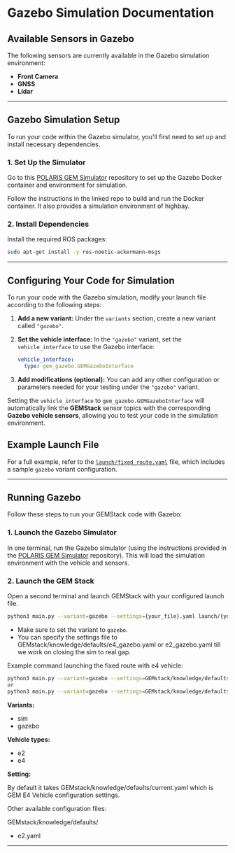# Gazebo Simulation Documentation

## Available Sensors in Gazebo

The following sensors are currently available in the Gazebo simulation environment:

- **Front Camera**
- **GNSS**
- **Lidar**

---

## Gazebo Simulation Setup

To run your code within the Gazebo simulator, you'll first need to set up and install necessary dependencies.

### 1. Set Up the Simulator

Go to this [POLARIS GEM Simulator](https://github.com/harishkumarbalaji/POLARIS_GEM_Simulator/tree/main) repository to set up the Gazebo Docker container and environment for simulation.

Follow the instructions in the linked repo to build and run the Docker container. It also provides a simulation environment of highbay.

### 2. Install Dependencies

Install the required ROS packages:

```bash
sudo apt-get install -y ros-noetic-ackermann-msgs
```

---

## Configuring Your Code for Simulation

To run your code with the Gazebo simulation, modify your launch file according to the following steps:

1. **Add a new variant:**
   Under the `variants` section, create a new variant called `"gazebo"`.

2. **Set the vehicle interface:**
   In the `"gazebo"` variant, set the `vehicle_interface` to use the Gazebo interface:
   ```yaml
   vehicle_interface:
     type: gem_gazebo.GEMGazeboInterface
   ```

3. **Add modifications (optional):**
   You can add any other configuration or parameters needed for your testing under the `"gazebo"` variant.

Setting the `vehicle_interface` to `gem_gazebo.GEMGazeboInterface` will automatically link the **GEMStack** sensor topics with the corresponding **Gazebo vehicle sensors**, allowing you to test your code in the simulation environment.

## Example Launch File

For a full example, refer to the [`launch/fixed_route.yaml`](launch/fixed_route.yaml) file, which includes a sample `gazebo` variant configuration.

---

## Running Gazebo

Follow these steps to run your GEMStack code with Gazebo:

### 1. Launch the Gazebo Simulator

In one terminal, run the Gazebo simulator (using the instructions provided in the [POLARIS GEM Simulator](https://github.com/harishkumarbalaji/POLARIS_GEM_Simulator/tree/main) repository). This will load the simulation environment with the vehicle and sensors.

### 2. Launch the GEM Stack

Open a second terminal and launch GEMStack with your configured launch file.

```bash
python3 main.py --variant=gazebo --settings={your_file}.yaml launch/{your_file}.yaml

```
- Make sure to set the variant to `gazebo`.
- You can specify the settings file to  GEMstack/knowledge/defaults/e4_gazebo.yaml or e2_gazebo.yaml till we work on closing the sim to real gap.

Example command launching the fixed route with e4 vehicle:

```bash
python3 main.py --variant=gazebo --settings=GEMstack/knowledge/defaults/e2.yaml launch/fixed_route.yaml
or
python3 main.py --variant=gazebo --settings=GEMstack/knowledge/defaults/current.yaml launch/fixed_route.yaml
```
**Variants:**
 - sim
 - gazebo

**Vehicle types:**
- e2
- e4

**Setting:**

By default it takes GEMstack/knowledge/defaults/current.yaml which is GEM E4 Vehicle configuration settings.

Other available configuration files:

GEMstack/knowledge/defaults/
- e2.yaml

---
